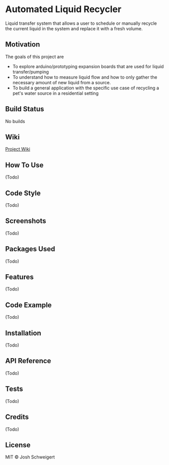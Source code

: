 # Automated Liquid Recycler
Liquid transfer system that allows a user to schedule or manually recycle the current liquid in the system and replace it with a fresh volume.

## Motivation
The goals of this project are
* To explore arduino/prototyping expansion boards that are used for liquid transfer/pumping
* To understand how to measure liquid flow and how to only gather the necessary amount of new liquid from a source.
* To build a general application with the specific use case of recycling a pet's water source in a residential setting


## Build Status
No builds

## Wiki
[Project Wiki](https://github.com/jjschweigert/AutomatedLiquidRecycler/wiki)

## How To Use
(Todo)

## Code Style
(Todo)

## Screenshots
(Todo)

## Packages Used
(Todo)

## Features
(Todo)

## Code Example
(Todo)

## Installation
(Todo)

## API Reference
(Todo)

## Tests
(Todo)

## Credits
(Todo)

## License
MIT © Josh Schweigert
